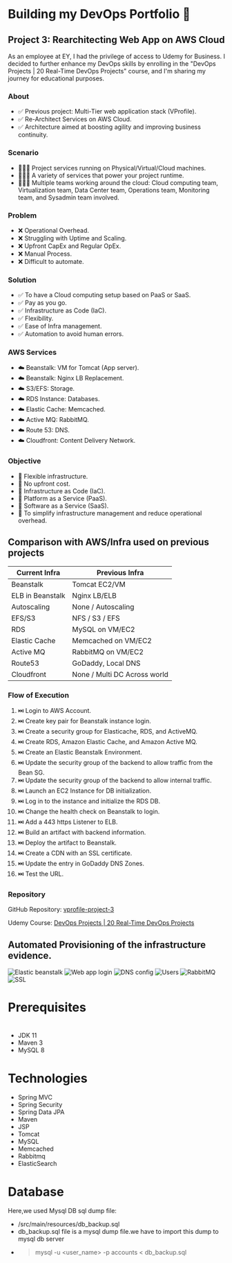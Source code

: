 # Building my DevOps Portfolio 🚀

## Project 3: Rearchitecting Web App on AWS Cloud

As an employee at EY, I had the privilege of access to Udemy for Business. I decided to further enhance my DevOps skills by enrolling in the "DevOps Projects | 20 Real-Time DevOps Projects" course, and I'm sharing my journey for educational purposes.

### About

- ✅ Previous project: Multi-Tier web application stack (VProfile).
- ✅ Re-Architect Services on AWS Cloud.
- ✅ Architecture aimed at boosting agility and improving business continuity.

### Scenario

- 👩🏽‍💻 Project services running on Physical/Virtual/Cloud machines.
- 👩🏽‍💻 A variety of services that power your project runtime.
- 👩🏽‍💻 Multiple teams working around the cloud: Cloud computing team, Virtualization team, Data Center team, Operations team, Monitoring team, and Sysadmin team involved.

### Problem

- ❌ Operational Overhead.
- ❌ Struggling with Uptime and Scaling.
- ❌ Upfront CapEx and Regular OpEx.
- ❌ Manual Process.
- ❌ Difficult to automate.

### Solution

- ✅ To have a Cloud computing setup based on PaaS or SaaS.
- ✅ Pay as you go.
- ✅ Infrastructure as Code (IaC).
- ✅ Flexibility.
- ✅ Ease of Infra management.
- ✅ Automation to avoid human errors.

### AWS Services

- ☁️ Beanstalk: VM for Tomcat (App server).
- ☁️ Beanstalk: Nginx LB Replacement.
- ☁️ S3/EFS: Storage.
- ☁️ RDS Instance: Databases.
- ☁️ Elastic Cache: Memcached.
- ☁️ Active MQ: RabbitMQ.
- ☁️ Route 53: DNS.
- ☁️ Cloudfront: Content Delivery Network.

### Objective

- 🎯 Flexible infrastructure.
- 🎯 No upfront cost.
- 🎯 Infrastructure as Code (IaC).
- 🎯 Platform as a Service (PaaS).
- 🎯 Software as a Service (SaaS).
- 🎯 To simplify infrastructure management and reduce operational overhead.

## Comparison with AWS/Infra used on previous projects

| Current Infra   | Previous Infra  |
|-----------------|-----------------|
| Beanstalk       | Tomcat EC2/VM   |
| ELB in Beanstalk| Nginx LB/ELB    |
| Autoscaling     | None / Autoscaling |
| EFS/S3          | NFS / S3 / EFS  |
| RDS             | MySQL on VM/EC2 |
| Elastic Cache   | Memcached on VM/EC2 |
| Active MQ       | RabbitMQ on VM/EC2 |
| Route53         | GoDaddy, Local DNS |
| Cloudfront      | None / Multi DC Across world |


### Flow of Execution

1. ⏭️ Login to AWS Account.
2. ⏭️ Create key pair for Beanstalk instance login.
3. ⏭️ Create a security group for Elasticache, RDS, and ActiveMQ.
4. ⏭️ Create RDS, Amazon Elastic Cache, and Amazon Active MQ.
5. ⏭️ Create an Elastic Beanstalk Environment.
6. ⏭️ Update the security group of the backend to allow traffic from the Bean SG.
7. ⏭️ Update the security group of the backend to allow internal traffic.
8. ⏭️ Launch an EC2 Instance for DB initialization.
9. ⏭️ Log in to the instance and initialize the RDS DB.
10. ⏭️ Change the health check on Beanstalk to login.
11. ⏭️ Add a 443 https Listener to ELB.
12. ⏭️ Build an artifact with backend information.
13. ⏭️ Deploy the artifact to Beanstalk.
14. ⏭️ Create a CDN with an SSL certificate.
15. ⏭️ Update the entry in GoDaddy DNS Zones.
16. ⏭️ Test the URL.

### Repository

GitHub Repository: [vprofile-project-3](https://github.com/jeraldinnemg/vprofile-project-3)

Udemy Course: [DevOps Projects | 20 Real-Time DevOps Projects](https://www.udemy.com/course/devopsprojects/)

## Automated Provisioning of the infrastructure evidence.
![Elastic beanstalk](images/elasticbean-app.png)
![Web app login](images/vprofileapp.png)
![DNS config](images/hostgator-dns.png)
![Users](images/users.png)
![RabbitMQ](images/rabbit.png)
![SSL](images/secureConnection.png)


# Prerequisites
#
- JDK 11 
- Maven 3 
- MySQL 8

# Technologies 
- Spring MVC
- Spring Security
- Spring Data JPA
- Maven
- JSP
- Tomcat
- MySQL
- Memcached
- Rabbitmq
- ElasticSearch
# Database
Here,we used Mysql DB 
sql dump file:
- /src/main/resources/db_backup.sql
- db_backup.sql file is a mysql dump file.we have to import this dump to mysql db server
- > mysql -u <user_name> -p accounts < db_backup.sql


